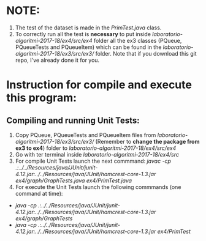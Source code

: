 # NOTE:
1. The test of the dataset is made in the *PrimTest.java* class.
2. To correctly run all the test is **necessary** to put inside 
*laboratorio-algoritmi-2017-18/ex4/src/ex4* folder all the ex3 classes
(PQueue, PQueueTests and PQueueItem) which can be found in the 
*laboratorio-algoritmi-2017-18/ex3/src/ex3/* folder. Note that if you 
download this git repo, I've already done it for you.

# Instruction for compile and execute this program:

## Compiling and running Unit Tests:
1. Copy PQueue, PQueueTests and PQueueItem files from *laboratorio-algoritmi-2017-18/ex3/src/ex3/* 
(Remember to **change the package from ex3 to ex4**)
folder to *laboratorio-algoritmi-2017-18/ex4/src/ex4*
2. Go with ter terminal inside *laboratorio-algoritmi-2017-18/ex4/src*
3. For compile Unit Tests launch the next commmand:
*javac -cp .:../../Resources/java/JUnit/junit-4.12.jar:../../Resources/java/JUnit/hamcrest-core-1.3.jar ex4/graph/GraphTests.java ex4/PrimTest.java*
4. For execute the Unit Tests launch the following commmands (one command at time):
- *java -cp .:../../Resources/java/JUnit/junit-4.12.jar:../../Resources/java/JUnit/hamcrest-core-1.3.jar ex4/graph/GraphTests*
- *java -cp .:../../Resources/java/JUnit/junit-4.12.jar:../../Resources/java/JUnit/hamcrest-core-1.3.jar ex4/PrimTest*